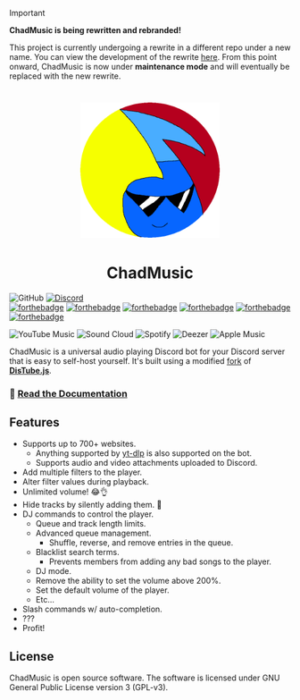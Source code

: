 > [!IMPORTANT]
> **ChadMusic is being rewritten and rebranded!**
>
> This project is currently undergoing a rewrite in a different repo under a new name. You can view the development of the rewrite [here](https://github.com/200percentmicky/radio-chan). From this point onward, ChadMusic is now under **maintenance mode** and will eventually be replaced with the new rewrite.

<h1 align="center" style="font-weight: bold; font-style: italic;">
    <img src="docs/assets/deejaytreefiddy.png" width=250>
</h1>

<h1 align="center">ChadMusic</h1>

![GitHub](https://img.shields.io/github/license/200percentmicky/chadmusic)
[![Discord](https://img.shields.io/discord/449606846697963531.svg?label=&logo=discord&logoColor=ffffff&color=7389D8&labelColor=6A7EC2)](https://discord.gg/qQuJ9YQ)  
[![forthebadge](https://forthebadge.com/images/badges/made-with-javascript.svg)](https://forthebadge.com)
[![forthebadge](https://forthebadge.com/images/badges/0-percent-optimized.svg)](https://forthebadge.com)
[![forthebadge](https://forthebadge.com/images/badges/fuck-it-ship-it.svg)](https://forthebadge.com)
[![forthebadge](https://forthebadge.com/images/badges/gluten-free.svg)](https://forthebadge.com)
[![forthebadge](https://forthebadge.com/images/badges/mom-made-pizza-rolls.svg)](https://forthebadge.com)
[![forthebadge](https://forthebadge.com/images/badges/it-works-dont-ask-me-how.svg)](https://forthebadge.com)

![YouTube Music](https://img.shields.io/badge/YouTube_Music-FF0000?style=for-the-badge&logo=youtube-music&logoColor=white)
![Sound Cloud](https://img.shields.io/badge/sound%20cloud-FF5500?style=for-the-badge&logo=soundcloud&logoColor=white)
![Spotify](https://img.shields.io/badge/Spotify-1ED760?style=for-the-badge&logo=spotify&logoColor=white)
![Deezer](https://img.shields.io/badge/Deezer-FEAA2D?style=for-the-badge&logo=deezer&logoColor=white)
![Apple Music](https://img.shields.io/badge/Apple_Music-9933CC?style=for-the-badge&logo=apple-music&logoColor=white)

ChadMusic is a universal audio playing Discord bot for your Discord server that is easy to self-host yourself. It's built using a modified [fork](https://github.com/200percentmicky/chadtube) of **[DisTube.js](https://distube.js.org)**.

### 📑 **[Read the Documentation](https://200percentmicky.github.io/chadmusic)**

## Features

* Supports up to 700+ websites.
    - Anything supported by [yt-dlp](https://github.com/yt-dlp/yt-dlp/blob/master/supportedsites.md) is also supported on the bot.
    - Supports audio and video attachments uploaded to Discord.
* Add multiple filters to the player.
* Alter filter values during playback.
* Unlimited volume! 😂👌
* Hide tracks by silently adding them. 🤫
* DJ commands to control the player.
    - Queue and track length limits.
    - Advanced queue management.
        - Shuffle, reverse, and remove entries in the queue.
    - Blacklist search terms.
        - Prevents members from adding any bad songs to the player.
    - DJ mode.
    - Remove the ability to set the volume above 200%.
    - Set the default volume of the player.
    - Etc...
* Slash commands w/ auto-completion.
* ???
* Profit!

## License

ChadMusic is open source software. The software is licensed under GNU General Public License version 3 (GPL-v3).